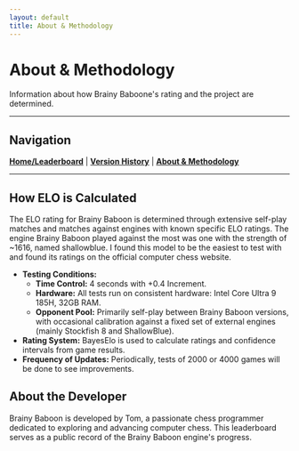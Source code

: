 ```yaml
---
layout: default
title: About & Methodology
---
```


# About & Methodology

Information about how Brainy Baboone's rating and the project are determined.

---

## Navigation
[**Home/Leaderboard**](https://quackcoast.github.io/chimp-4) | [**Version History**](version-history.md) | [**About & Methodology**](about.md)

---

## How ELO is Calculated

The ELO rating for Brainy Baboon is determined through extensive self-play matches and matches against engines with known specific ELO ratings. The engine Brainy Baboon played against the most was one with the strength of ~1616, named shallowblue. I found this model to be the easiest to test with and found its ratings on the official computer chess website.

*   **Testing Conditions:**
    *   **Time Control:** 4 seconds with +0.4 Increment.
    *   **Hardware:** All tests run on consistent hardware: Intel Core Ultra 9 185H, 32GB RAM.
    *   **Opponent Pool:** Primarily self-play between Brainy Baboon versions, with occasional calibration against a fixed set of external engines (mainly Stockfish 8 and ShallowBlue).
*   **Rating System:** BayesElo is used to calculate ratings and confidence intervals from game results.
*   **Frequency of Updates:** Periodically, tests of 2000 or 4000 games will be done to see improvements.

## About the Developer

Brainy Baboon is developed by Tom, a passionate chess programmer dedicated to exploring and advancing computer chess. This leaderboard serves as a public record of the Brainy Baboon engine's progress.


